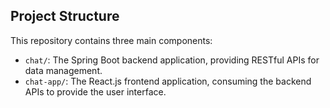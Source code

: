## Project Structure

This repository contains three main components:

-   `chat/`: The Spring Boot backend application, providing RESTful APIs for data management.
-   `chat-app/`: The React.js frontend application, consuming the backend APIs to provide the user interface.